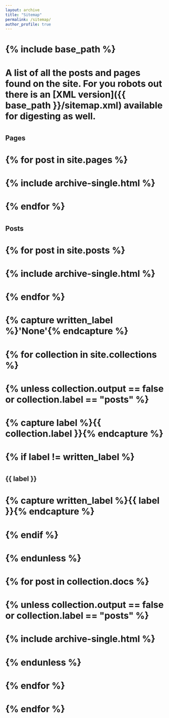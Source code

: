 ```yaml
---
layout: archive
title: "Sitemap"
permalink: /sitemap/
author_profile: true
---
```


# {% include base_path %}

# A list of all the posts and pages found on the site. For you robots out there is an [XML version]({{ base_path }}/sitemap.xml) available for digesting as well.

# <h2>Pages</h2>
# {% for post in site.pages %}
#   {% include archive-single.html %}
# {% endfor %}

# <h2>Posts</h2>
# {% for post in site.posts %}
#   {% include archive-single.html %}
# {% endfor %}

# {% capture written_label %}'None'{% endcapture %}

# {% for collection in site.collections %}
# {% unless collection.output == false or collection.label == "posts" %}
#   {% capture label %}{{ collection.label }}{% endcapture %}
#   {% if label != written_label %}
#   <h2>{{ label }}</h2>
#   {% capture written_label %}{{ label }}{% endcapture %}
#   {% endif %}
# {% endunless %}
# {% for post in collection.docs %}
#   {% unless collection.output == false or collection.label == "posts" %}
#   {% include archive-single.html %}
#   {% endunless %}
# {% endfor %}
# {% endfor %}
